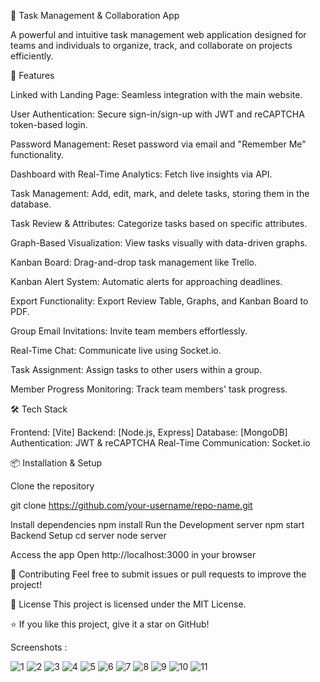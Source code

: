 🚀 Task Management & Collaboration App

A powerful and intuitive task management web application designed for teams and individuals to organize, track, and collaborate on projects efficiently.

🌟 Features

Linked with Landing Page: Seamless integration with the main website.

User Authentication: Secure sign-in/sign-up with JWT and reCAPTCHA token-based login.

Password Management: Reset password via email and "Remember Me" functionality.

Dashboard with Real-Time Analytics: Fetch live insights via API.

Task Management: Add, edit, mark, and delete tasks, storing them in the database.

Task Review & Attributes: Categorize tasks based on specific attributes.

Graph-Based Visualization: View tasks visually with data-driven graphs.

Kanban Board: Drag-and-drop task management like Trello.

Kanban Alert System: Automatic alerts for approaching deadlines.

Export Functionality: Export Review Table, Graphs, and Kanban Board to PDF.

Group Email Invitations: Invite team members effortlessly.

Real-Time Chat: Communicate live using Socket.io.

Task Assignment: Assign tasks to other users within a group.

Member Progress Monitoring: Track team members' task progress.

🛠️ Tech Stack

Frontend: [Vite]
Backend: [Node.js, Express]
Database: [MongoDB]
Authentication: JWT & reCAPTCHA
Real-Time Communication: Socket.io

📦 Installation & Setup

Clone the repository

git clone https://github.com/your-username/repo-name.git

Install dependencies
npm install
Run the Development server
npm start
Backend Setup 
cd server
node server

Access the app
Open http://localhost:3000 in your browser

🤝 Contributing
Feel free to submit issues or pull requests to improve the project!

📜 License
This project is licensed under the MIT License.

⭐ If you like this project, give it a star on GitHub!

Screenshots : 

![1](https://github.com/Yahya123-hub/Collaboration-Tool/assets/114072734/359b0369-f19b-4c3a-89a0-386e575439ab)
![2](https://github.com/Yahya123-hub/Collaboration-Tool/assets/114072734/58ebbfc6-f1f2-455b-ab53-f62f5f6b0bcc)
![3](https://github.com/Yahya123-hub/Collaboration-Tool/assets/114072734/f4365c79-77e6-47d9-812f-07847062550c)
![4](https://github.com/Yahya123-hub/Collaboration-Tool/assets/114072734/3247550e-76c5-4724-a90d-3f656b728593)
![5](https://github.com/Yahya123-hub/Collaboration-Tool/assets/114072734/6e40aaa8-4790-4779-980a-78019198e498)
![6](https://github.com/Yahya123-hub/Collaboration-Tool/assets/114072734/fe0cf5f4-26c2-4e12-beb0-1d93e1c9ef4b)
![7](https://github.com/Yahya123-hub/Collaboration-Tool/assets/114072734/b3bf8244-e24f-4a72-92ea-b03ab8ab89ab)
![8](https://github.com/Yahya123-hub/Collaboration-Tool/assets/114072734/1f6b06ea-12ce-4744-ac74-8ba8fe0be0ba)
![9](https://github.com/Yahya123-hub/Collaboration-Tool/assets/114072734/14b9aded-b22a-4282-857c-29c7743728c0)
![10](https://github.com/Yahya123-hub/Collaboration-Tool/assets/114072734/3bdef699-653e-4992-aaa6-7f5eff73e490)
![11](https://github.com/Yahya123-hub/Collaboration-Tool/assets/114072734/e5a6b348-22fe-441e-8679-6a96bfb52247)

